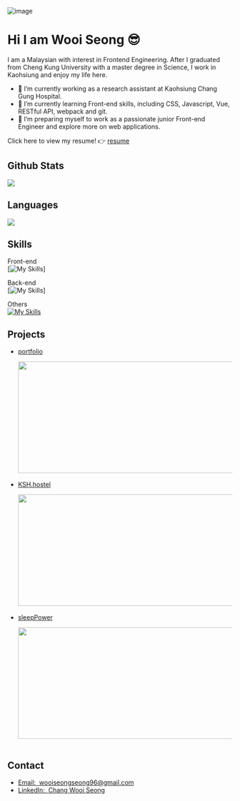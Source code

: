 ![image](https://i.ibb.co/8xT05gt/2024-12-19-195343.png)

# Hi I am Wooi Seong :sunglasses:
I am a Malaysian with interest in Frontend Engineering. After I graduated from Cheng Kung University with a master degree in Science, I work in Kaohsiung and enjoy my life here.

- 🔭 I’m currently working as a research assistant at Kaohsiung Chang Gung Hospital.
- 🌱 I’m currently learning Front-end skills, including CSS, Javascript, Vue, RESTful API, webpack and git.
- 👯 I’m preparing myself to work as a passionate junior Front-end Engineer and explore more on web applications.

Click here to view my resume! :point_right: 
<a href="https://drive.google.com/file/d/1HBbhQ_P35_rMKqNUCj9ase1lBpzm4rSR/view?usp=drive_link">resume</a>

## Github Stats
  <img src="https://getusetprofile.vercel.app/api?username=wooiseong&theme=vue-dark&show_icons=true&count_private=true&hide_title=true" />

## Languages
  <img src="https://github-readme-stats.vercel.app/api/top-langs/?username=wooiseong&theme=tokyonight" />
  
## Skills
Front-end<br>
[![My Skills](https://skillicons.dev/icons?i=js,html,css,bootstrap,vue,sass,less)]

Back-end<br>
[![My Skills](https://skillicons.dev/icons?i=nodejs,express,mysql)]

Others<br>
[![My Skills](https://skillicons.dev/icons?i=git,github,webpack,vite,vercel,ps)](https://portfolio-project-vercel-mocha.vercel.app/)

## Projects
* <a href="https://github.com/wooiseong/portfolio-project-vercel">portfolio</a><br><p></p>
<img src="https://i.ibb.co/42rLqHx/1-carousel.png" width="500" height="250"><br><br>
* <a href="https://github.com/wooiseong/KSH-project-origin-webpack">KSH.hostel</a><br><p></p>
<img src="https://i.ibb.co/1Xyx46B/1-header-before-Login.png" width="500" height="250"><br><br>
* <a href="https://github.com/wooiseong/sleepPower-project">sleepPower</a><br><p></p>
<img src="https://i.ibb.co/2ndnpbF/1.png" width="500" height="250"><br><br>

## Contact
* <a href= "mailto:wooiseongseong96@gmail.com">Email:  &nbsp;wooiseongseong96@gmail.com</a>
* <a href="https://www.linkedin.com/in/%E5%81%89%E9%9B%84-%E5%BC%B5-74219b193/">LinkedIn:  &nbsp;Chang Wooi Seong</a>

